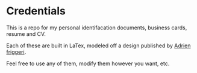 # Credentials

This is a repo for my personal identifacation documents, business cards, resume and CV.

Each of these are built in LaTex, modeled off a design published by [Adrien friggeri](http://friggeri.net/).

Feel free to use any of them, modify them however you want, etc.
